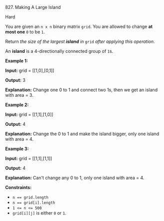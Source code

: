 ﻿827\. Making A Large Island

Hard

You are given an `n x n` binary matrix `grid`. You are allowed to change **at most one** `0` to be `1`.

Return _the size of the largest **island** in_ `grid` _after applying this operation_.

An **island** is a 4-directionally connected group of `1`s.

**Example 1:**

**Input:** grid = [[1,0],[0,1]]

**Output:** 3

**Explanation:** Change one 0 to 1 and connect two 1s, then we get an island with area = 3. 

**Example 2:**

**Input:** grid = [[1,1],[1,0]]

**Output:** 4

**Explanation:** Change the 0 to 1 and make the island bigger, only one island with area = 4.

**Example 3:**

**Input:** grid = [[1,1],[1,1]]

**Output:** 4

**Explanation:** Can't change any 0 to 1, only one island with area = 4. 

**Constraints:**

*   `n == grid.length`
*   `n == grid[i].length`
*   `1 <= n <= 500`
*   `grid[i][j]` is either `0` or `1`.
